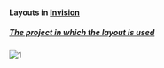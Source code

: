 #### Layouts in [Invision](https://projects.invisionapp.com/d/main/default/#/console/16178152/344163216/preview)
##### [The project in which the layout is used](https://projects.invisionapp.com/d/main/default/#/projects/prototypes/16049854)
![1](https://gitlab.walletfactory.com/arshe/docs/wikis/uploads/71970a556a52f7d19b9b4656929d8886/344163216.png
)

